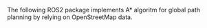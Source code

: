The following ROS2 package implements A* algoritm for global path planning by relying on OpenStreetMap data.
